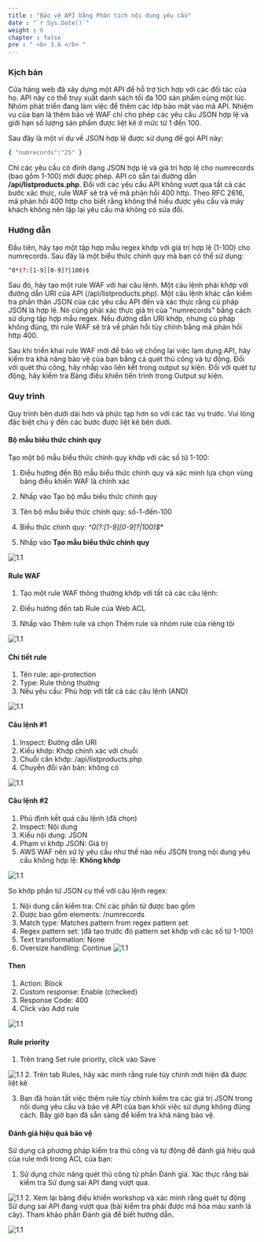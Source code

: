 ```yaml
---
title : "Bảo vệ API bằng Phân tích nội dung yêu cầu"
date : "`r Sys.Date()`"
weight : 6
chapter : false
pre : " <b> 3.6 </b> "
---
```


### Kịch bản
Cửa hàng web đã xây dựng một API để hỗ trợ tích hợp với các đối tác của họ. API này có thể truy xuất danh sách tối đa 100 sản phẩm cùng một lúc. Nhóm phát triển đang làm việc để thêm các lớp bảo mật vào mã API. Nhiệm vụ của bạn là thêm bảo vệ WAF chỉ cho phép các yêu cầu JSON hợp lệ và giới hạn số lượng sản phẩm được liệt kê ở mức từ 1 đến 100.

Sau đây là một ví dụ về JSON hợp lệ được sử dụng để gọi API này:
```bash
{ "numrecords":"25" }
```
Chỉ các yêu cầu có định dạng JSON hợp lệ và giá trị hợp lệ cho numrecords (bao gồm 1-100) mới được phép. API có sẵn tại đường dẫn **/api/listproducts.php**. Đối với các yêu cầu API không vượt qua tất cả các bước xác thực, rule WAF sẽ trả về mã phản hồi 400 http. Theo RFC 2616, mã phản hồi 400 http cho biết rằng không thể hiểu được yêu cầu và máy khách không nên lặp lại yêu cầu mà không có sửa đổi.

### Hướng dẫn
Đầu tiên, hãy tạo một tập hợp mẫu regex khớp với giá trị hợp lệ (1-100) cho numrecords. Sau đây là một biểu thức chính quy mà bạn có thể sử dụng:
```bash
^0*(?:[1-9][0-9]?|100)$
```
Sau đó, hãy tạo một rule WAF với hai câu lệnh. Một câu lệnh phải khớp với đường dẫn URI của API (/api/listproducts.php). Một câu lệnh khác cần kiểm tra phần thân JSON của các yêu cầu API đến và xác thực rằng cú pháp JSON là hợp lệ. Nó cũng phải xác thực giá trị của "numrecords" bằng cách sử dụng tập hợp mẫu regex. Nếu đường dẫn URI khớp, nhưng cú pháp không đúng, thì rule WAF sẽ trả về phản hồi tùy chỉnh bằng mã phản hồi http 400.

Sau khi triển khai rule WAF mới để bảo vệ chống lại việc lạm dụng API, hãy kiểm tra khả năng bảo vệ của bạn bằng cả quét thủ công và tự động. Đối với quét thủ công, hãy nhấp vào liên kết trong output sự kiện. Đối với quét tự động, hãy kiểm tra Bảng điều khiển tiến trình trong Output sự kiện.

### Quy trình
Quy trình bên dưới dài hơn và phức tạp hơn so với các tác vụ trước. Vui lòng đặc biệt chú ý đến các bước được liệt kê bên dưới.

#### Bộ mẫu biểu thức chính quy
Tạo một bộ mẫu biểu thức chính quy khớp với các số từ 1-100:

1. Điều hướng đến Bộ mẫu biểu thức chính quy và xác minh lựa chọn vùng bảng điều khiển WAF là chính xác

2. Nhấp vào Tạo bộ mẫu biểu thức chính quy

3. Tên bộ mẫu biểu thức chính quy: số-1-đến-100

4. Biểu thức chính quy: **^0*(?:[1-9][0-9]?|100)$**

5. Nhấp vào **Tạo mẫu biểu thức chính quy**

![1.1](/images/3/6/regrex.png)
#### Rule WAF

1. Tạo một rule WAF thông thường khớp với tất cả các câu lệnh:

2. Điều hướng đến tab Rule của Web ACL

3. Nhấp vào Thêm rule và chọn Thêm rule và nhóm rule của riêng tôi

![1.1](/images/3/6/add_rule.png)
#### Chi tiết rule

1. Tên rule: api-protection
2. Type: Rule thông thường
3. Nếu yêu cầu: Phù hợp với tất cả các câu lệnh (AND)

![1.1](/images/3/6/rule_details.png)
#### Câu lệnh #1

1. Inspect: Đường dẫn URI
2. Kiểu khớp: Khớp chính xác với chuỗi
3. Chuỗi cần khớp: /api/listproducts.php
4. Chuyển đổi văn bản: không có

![1.1](/images/3/6/s1.png)
#### Câu lệnh #2

1. Phủ định kết quả câu lệnh (đã chọn)
2. Inspect: Nội dung
3. Kiểu nội dung: JSON
4. Phạm vi khớp JSON: Giá trị
5. AWS WAF nên xử lý yêu cầu như thế nào nếu JSON trong nội dung yêu cầu không hợp lệ: **Không khớp**

![1.1](/images/3/6/s2.png)

So khớp phần tử JSON cụ thể với câu lệnh regex:

1. Nội dung cần kiểm tra: Chỉ các phần tử được bao gồm
2. Được bao gồm elements: /numrecords
3. Match type: Matches pattern from regex pattern set
4. Regex pattern set: (đã tạo trước đó pattern set khớp với các số từ 1-100)
5. Text transformation: None
6. Oversize handling: Continue
![1.1](/images/3/6/s2b.png)
#### Then

1. Action: Block
2. Custom response: Enable (checked)
3. Response Code: 400
4. Click vào Add rule

![1.1](/images/3/6/then.png)
#### Rule priority

1. Trên trang Set rule priority, click vào Save

![1.1](/images/3/6/prio_s1.png)
2. Trên tab Rules, hãy xác minh rằng rule tùy chỉnh mới hiện đã được liệt kê

3. Bạn đã hoàn tất việc thêm rule tùy chỉnh kiểm tra các giá trị JSON trong nội dung yêu cầu và bảo vệ API của bạn khỏi việc sử dụng không đúng cách. Bây giờ bạn đã sẵn sàng để kiểm tra khả năng bảo vệ.

#### Đánh giá hiệu quả bảo vệ
Sử dụng cả phương pháp kiểm tra thủ công và tự động để đánh giá hiệu quả của rule mới trong ACL của bạn:

1. Sử dụng chức năng quét thủ công từ phần Đánh giá. Xác thực rằng bài kiểm tra Sử dụng sai API đang vượt qua.

![1.1](/images/3/6/e_s1.png)
2. Xem lại bảng điều khiển workshop và xác minh rằng quét tự động Sử dụng sai API đang vượt qua (bài kiểm tra phải được mã hóa màu xanh lá cây). Tham khảo phần Đánh giá để biết hướng dẫn.

![1.1](/images/3/6/e_s2.png)